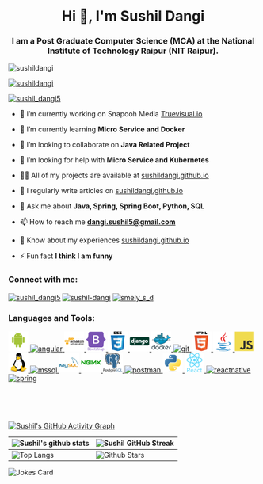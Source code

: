 <h1 align="center">Hi 👋, I'm Sushil Dangi</h1>
<h3 align="center">I am a Post Graduate Computer Science (MCA) at the National Institute of Technology Raipur (NIT Raipur).</h3>

<p align="left"> <img src="https://komarev.com/ghpvc/?username=sushildangi&label=Profile%20views&color=0e75b6&style=flat" alt="sushildangi" /> </p>

<p align="left"> <a href="https://github.com/ryo-ma/github-profile-trophy"><img src="https://github-profile-trophy.vercel.app/?username=sushildangi" alt="sushildangi" /></a> </p>

<p align="left"> <a href="https://twitter.com/sushil_dangi5" target="blank"><img src="https://img.shields.io/twitter/follow/sushil_dangi5?logo=twitter&style=for-the-badge" alt="sushil_dangi5" /></a> </p>

- 🔭 I’m currently working on Snapooh Media [Truevisual.io](http://truevisual.io/)

- 🌱 I’m currently learning **Micro Service and Docker**

- 👯 I’m looking to collaborate on **Java Related Project**

- 🤝 I’m looking for help with **Micro Service and Kubernetes**

- 👨‍💻 All of my projects are available at [sushildangi.github.io](https://sushildangi.github.io)

- 📝 I regularly write articles on [sushildangi.github.io](https://sushildangi.github.io)

- 💬 Ask me about **Java, Spring, Spring Boot, Python, SQL**

- 📫 How to reach me **dangi.sushil5@gmail.com**

- 📄 Know about my experiences [sushildangi.github.io](https://sushildangi.github.io)

- ⚡ Fun fact **I think I am funny**

<h3 align="left">Connect with me:</h3>
<p align="left">
<a href="https://twitter.com/sushil_dangi5" target="blank"><img align="center" src="https://raw.githubusercontent.com/rahuldkjain/github-profile-readme-generator/master/src/images/icons/Social/twitter.svg" alt="sushil_dangi5" height="30" width="40" /></a>
<a href="https://linkedin.com/in/sushil-dangi" target="blank"><img align="center" src="https://raw.githubusercontent.com/rahuldkjain/github-profile-readme-generator/master/src/images/icons/Social/linked-in-alt.svg" alt="sushil-dangi" height="30" width="40" /></a>
<a href="https://instagram.com/smely_s_d" target="blank"><img align="center" src="https://raw.githubusercontent.com/rahuldkjain/github-profile-readme-generator/master/src/images/icons/Social/instagram.svg" alt="smely_s_d" height="30" width="40" /></a>
</p>

<h3 align="left">Languages and Tools:</h3>
<p align="left"> <a href="https://developer.android.com" target="_blank" rel="noreferrer"> <img src="https://raw.githubusercontent.com/devicons/devicon/master/icons/android/android-original-wordmark.svg" alt="android" width="40" height="40"/> </a> <a href="https://angular.io" target="_blank" rel="noreferrer"> <img src="https://angular.io/assets/images/logos/angular/angular.svg" alt="angular" width="40" height="40"/> </a> <a href="https://aws.amazon.com" target="_blank" rel="noreferrer"> <img src="https://raw.githubusercontent.com/devicons/devicon/master/icons/amazonwebservices/amazonwebservices-original-wordmark.svg" alt="aws" width="40" height="40"/> </a> <a href="https://getbootstrap.com" target="_blank" rel="noreferrer"> <img src="https://raw.githubusercontent.com/devicons/devicon/master/icons/bootstrap/bootstrap-plain-wordmark.svg" alt="bootstrap" width="40" height="40"/> </a> <a href="https://www.w3schools.com/css/" target="_blank" rel="noreferrer"> <img src="https://raw.githubusercontent.com/devicons/devicon/master/icons/css3/css3-original-wordmark.svg" alt="css3" width="40" height="40"/> </a> <a href="https://www.djangoproject.com/" target="_blank" rel="noreferrer"> <img src="https://raw.githubusercontent.com/devicons/devicon/master/icons/django/django-original.svg" alt="django" width="40" height="40"/> </a> <a href="https://www.docker.com/" target="_blank" rel="noreferrer"> <img src="https://raw.githubusercontent.com/devicons/devicon/master/icons/docker/docker-original-wordmark.svg" alt="docker" width="40" height="40"/> </a> <a href="https://git-scm.com/" target="_blank" rel="noreferrer"> <img src="https://www.vectorlogo.zone/logos/git-scm/git-scm-icon.svg" alt="git" width="40" height="40"/> </a> <a href="https://www.w3.org/html/" target="_blank" rel="noreferrer"> <img src="https://raw.githubusercontent.com/devicons/devicon/master/icons/html5/html5-original-wordmark.svg" alt="html5" width="40" height="40"/> </a> <a href="https://www.java.com" target="_blank" rel="noreferrer"> <img src="https://raw.githubusercontent.com/devicons/devicon/master/icons/java/java-original.svg" alt="java" width="40" height="40"/> </a> <a href="https://developer.mozilla.org/en-US/docs/Web/JavaScript" target="_blank" rel="noreferrer"> <img src="https://raw.githubusercontent.com/devicons/devicon/master/icons/javascript/javascript-original.svg" alt="javascript" width="40" height="40"/> </a> <a href="https://www.linux.org/" target="_blank" rel="noreferrer"> <img src="https://raw.githubusercontent.com/devicons/devicon/master/icons/linux/linux-original.svg" alt="linux" width="40" height="40"/> </a> <a href="https://www.microsoft.com/en-us/sql-server" target="_blank" rel="noreferrer"> <img src="https://www.svgrepo.com/show/303229/microsoft-sql-server-logo.svg" alt="mssql" width="40" height="40"/> </a> <a href="https://www.mysql.com/" target="_blank" rel="noreferrer"> <img src="https://raw.githubusercontent.com/devicons/devicon/master/icons/mysql/mysql-original-wordmark.svg" alt="mysql" width="40" height="40"/> </a> <a href="https://www.nginx.com" target="_blank" rel="noreferrer"> <img src="https://raw.githubusercontent.com/devicons/devicon/master/icons/nginx/nginx-original.svg" alt="nginx" width="40" height="40"/> </a> <a href="https://www.postgresql.org" target="_blank" rel="noreferrer"> <img src="https://raw.githubusercontent.com/devicons/devicon/master/icons/postgresql/postgresql-original-wordmark.svg" alt="postgresql" width="40" height="40"/> </a> <a href="https://postman.com" target="_blank" rel="noreferrer"> <img src="https://www.vectorlogo.zone/logos/getpostman/getpostman-icon.svg" alt="postman" width="40" height="40"/> </a> <a href="https://www.python.org" target="_blank" rel="noreferrer"> <img src="https://raw.githubusercontent.com/devicons/devicon/master/icons/python/python-original.svg" alt="python" width="40" height="40"/> </a> <a href="https://reactjs.org/" target="_blank" rel="noreferrer"> <img src="https://raw.githubusercontent.com/devicons/devicon/master/icons/react/react-original-wordmark.svg" alt="react" width="40" height="40"/> </a> <a href="https://reactnative.dev/" target="_blank" rel="noreferrer"> <img src="https://reactnative.dev/img/header_logo.svg" alt="reactnative" width="40" height="40"/> </a> <a href="https://spring.io/" target="_blank" rel="noreferrer"> <img src="https://www.vectorlogo.zone/logos/springio/springio-icon.svg" alt="spring" width="40" height="40"/> </a> </p>


<br>
<br>
  <br>
  
[![Sushil's GitHub Activity Graph](https://activity-graph.herokuapp.com/graph?username=sushildangi&theme=react-dark)](https://git.io/praveenscience)

| ![Sushil's github stats](https://github-readme-stats.vercel.app/api?username=sushildangi&show_icons=true&theme=tokyonight) | ![Sushil GitHub Streak](https://github-readme-streak-stats.herokuapp.com/?user=sushildangi&theme=tokyonight) |
| --- | --- |
| ![Top Langs](https://github-readme-stats.vercel.app/api/top-langs/?username=sushildangi&theme=tokyonight) | ![Github Stars](https://github-readme-stats.vercel.app/api?username=sushildangi&show_icons=true&locale=en&count_private=true&hide_rank=true&custom_title=My%20GitHub%20Stats&disable_animations=true&theme=tokyonight) |

![Jokes Card](https://readme-jokes.vercel.app/api?theme=tokyonight)


<br>

<!--
**sushildangi/sushildangi** is a ✨ _special_ ✨ repository because its `README.md` (this file) appears on your GitHub profile.
-->
